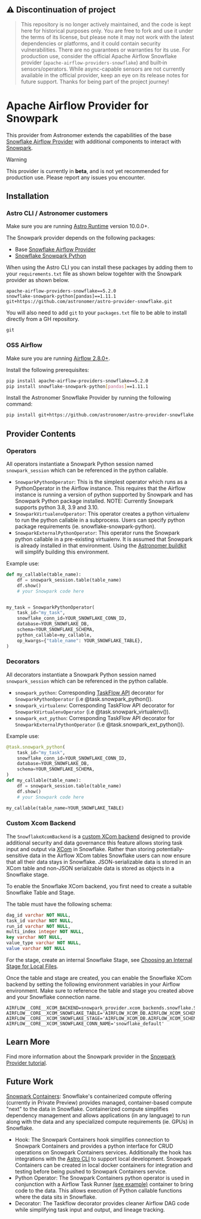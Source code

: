 ## ⚠️ Discontinuation of project
> This repository is no longer actively maintained, and the code is kept here for historical purposes only.
> You are free to fork and use it under the terms of its license, but please note it may not work with the latest
> dependencies or platforms, and it could contain security vulnerabilities. There are no guarantees or warranties for its use.
> For production use, consider the official Apache Airflow Snowflake provider (`apache-airflow-providers-snowflake`) and built‑in sensors/operators. 
> While async-capable sensors are not currently available in the official provider, keep an eye on its release notes for future support.
> Thanks for being part of the project journey!

# Apache Airflow Provider for Snowpark

This provider from Astronomer extends the capabilities of the base [Snowflake Airflow Provider](https://github.com/apache/airflow/tree/main/airflow/providers/snowflake) with additional components to interact with [Snowpark](https://docs.snowflake.com/en/developer-guide/snowpark/index).

> [!WARNING]
> This provider is currently in **beta**, and is not yet recommended for production use. Please report any issues you encounter. 

## Installation

### Astro CLI / Astronomer customers

Make sure you are running [Astro Runtime](https://docs.astronomer.io/astro/runtime-release-notes) version 10.0.0+.

The Snowpark provider depends on the following packages:

- Base [Snowflake Airflow Provider](https://github.com/apache/airflow/tree/main/airflow/providers/snowflake)
- [Snowflake Snowpark Python](https://docs.snowflake.com/en/developer-guide/snowpark/python/index.html)

When using the Astro CLI you can install these packages by adding them to your `requirements.txt` file as shown below togehter with the Snowpark provider as shown below.

```text
apache-airflow-providers-snowflake==5.2.0
snowflake-snowpark-python[pandas]==1.11.1
git+https://github.com/astronomer/astro-provider-snowflake.git
```

You will also need to add `git` to your `packages.txt` file to be able to install directly from a GH repository.

```text
git
```

### OSS Airflow

Make sure you are running [Airflow 2.8.0+](https://airflow.apache.org/docs/apache-airflow/stable/index.html).

Install the following prerequisites:

```bash
pip install apache-airflow-providers-snowflake==5.2.0
pip install snowflake-snowpark-python[pandas]==1.11.1
```

Install the Astronomer Snowflake Provider by running the following command:

```bash
pip install git+https://github.com/astronomer/astro-provider-snowflake.git
```

## Provider Contents

### Operators

All operators instantiate a Snowpark Python session named `snowpark_session` which can be referenced in the python callable. 

- `SnowparkPythonOperator`: This is the simplest operator which runs as a PythonOperator in the Airflow instance. This requires that the Airflow instance is running a version of python supported by Snowpark and has Snowpark Python package installed. NOTE: Currently Snowpark supports python 3.8, 3.9 and 3.10.
- `SnowparkVirtualenvOperator`: This operator creates a python virtualenv to run the python callable in a subprocess. Users can specify python package requirements (ie. snowflake-snowpark-python).  
- `SnowparkExternalPythonOperator`: This operator runs the Snowpark python callable in a pre-existing virtualenv. It is assumed that Snowpark is already installed in that environment. Using the [Astronomer buildkit](https://github.com/astronomer/astro-provider-venv) will simplify building this environment.

Example use:

```python
def my_callable(table_name):
    df = snowpark_session.table(table_name)
    df.show()
    # your Snowpark code here


my_task = SnowparkPythonOperator(
    task_id="my_task",
    snowflake_conn_id=YOUR_SNOWFLAKE_CONN_ID,
    database=YOUR_SNOWFLAKE_DB,
    schema=YOUR_SNOWFLAKE_SCHEMA,
    python_callable=my_callable,
    op_kwargs={"table_name": YOUR_SNOWFLAKE_TABLE},
)
```

### Decorators

All decorators instantiate a Snowpark Python session named `snowpark_session` which can be referenced in the python callable. 

- `snowpark_python`: Corresponding [TaskFlow API](https://docs.astronomer.io/learn/airflow-decorators) decorator for `SnowparkPythonOperator` (i.e @task.snowpark_python()).
- `snowpark_virtualenv`: Corresponding TaskFlow API decorator for `SnowparkVirtualenvOperator` (i.e @task.snowpark_virtualenv()).
- `snowpark_ext_python`: Corresponding TaskFlow API decorator for `SnowparkExternalPythonOperator` (i.e @task.snowpark_ext_python()).

Example use:

```python
@task.snowpark_python(
    task_id="my_task",
    snowflake_conn_id=YOUR_SNOWFLAKE_CONN_ID,
    database=YOUR_SNOWFLAKE_DB,
    schema=YOUR_SNOWFLAKE_SCHEMA,
)
def my_callable(table_name):
    df = snowpark_session.table(table_name)
    df.show()
    # your Snowpark code here

my_callable(table_name=YOUR_SNOWFLAKE_TABLE)
```

### Custom Xcom Backend

The `SnowflakeXcomBackend` is a [custom XCom backend](https://docs.astronomer.io/learn/xcom-backend-tutorial) designed to provide additional security and data governance this feature allows storing task input and output via [XCom](https://docs.astronomer.io/learn/airflow-passing-data-between-tasks#xcom) in Snowflake. Rather than storing potentially-sensitive data in the Airflow XCom tables Snowflake users can now ensure that all their data stays in Snowflake. JSON-serializable data is stored in an XCom table and non-JSON serializable data is stored as objects in a Snowflake stage.

To enable the Snowflake XCom backend, you first need to create a suitable Snowflake Table and Stage. 

The table must have the following schema:

```sql
dag_id varchar NOT NULL, 
task_id varchar NOT NULL, 
run_id varchar NOT NULL,
multi_index integer NOT NULL,
key varchar NOT NULL,
value_type varchar NOT NULL,
value varchar NOT NULL
```

For the stage, create an internal Snowflake Stage, see [Choosing an Internal Stage for Local Files](https://docs.snowflake.com/en/user-guide/data-load-local-file-system-create-stage).

Once the table and stage are created, you can enable the Snowflake XCom backend by setting the following environment variables in your Airflow environment. Make sure to reference the table and stage you created above and your Snowflake connection name.

```text
AIRFLOW__CORE__XCOM_BACKEND=snowpark_provider.xcom_backends.snowflake.SnowflakeXComBackend
AIRFLOW__CORE__XCOM_SNOWFLAKE_TABLE='AIRFLOW_XCOM_DB.AIRFLOW_XCOM_SCHEMA.XCOM_TABLE'
AIRFLOW__CORE__XCOM_SNOWFLAKE_STAGE='AIRFLOW_XCOM_DB.AIRFLOW_XCOM_SCHEMA.XCOM_STAGE'
AIRFLOW__CORE__XCOM_SNOWFLAKE_CONN_NAME='snowflake_default'
```

## Learn More

Find more information about the Snowpark provider in the [Snowpark Provider tutorial](https://docs.astronomer.io/learn/airflow-snowpark).

## Future Work

[Snowpark Containers](https://www.snowflake.com/snowpark-container-services/): Snowflake's containerized compute offering (currently in Private Preview) provides managed, container-based compute "next" to the data in Snowflake.  Containerized compute simplifies dependency management and allows applications (in any language) to run along with the data and any specialized compute requirements (ie. GPUs) in Snowflake.

- Hook: The Snowpark Containers hook simplifies connection to Snowpark Containers and provides a python interface for CRUD operations on Snowpark Containers services. Additionally the hook has integrations with the [Astro CLI](https://github.com/astronomer/astro-cli) to support local development. Snowpark Containers can be created in local docker containers for integration and testing before being pushed to Snowpark Containers service. 
- Python Operator: The Snowpark Containers python operator is used in conjunction with a Airflow Task Runner [(see example)](https://github.com/astronomer/airflow-snowpark-containers-demo/tree/main/include/airflow-runner) container to bring code to the data. This allows execution of Python callable functions where the data sits in Snowflake. 
- Decorator: The Taskflow decorator provides cleaner Airflow DAG code while simplifying task input and output, and lineage tracking.
